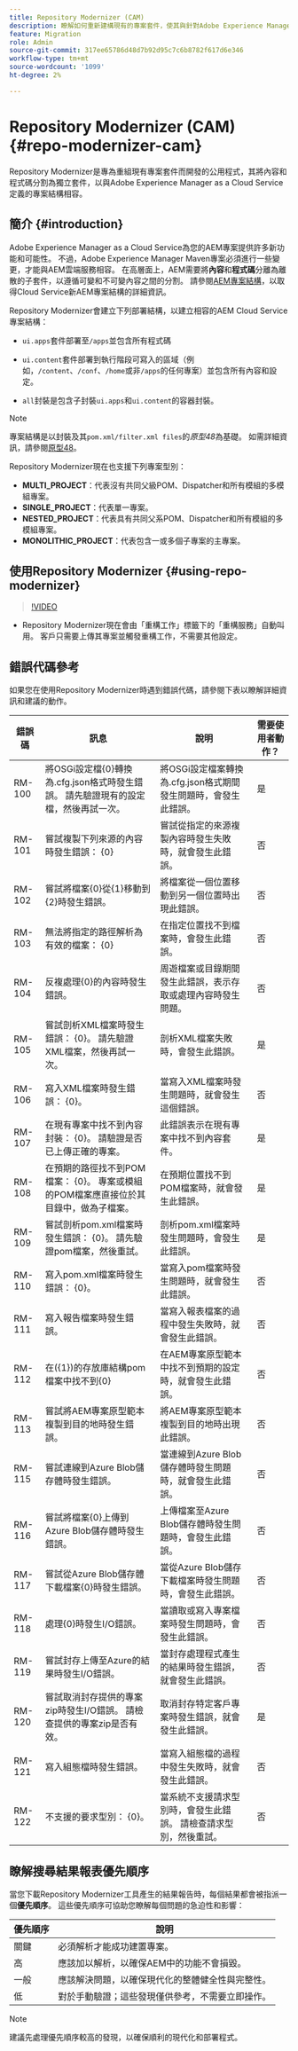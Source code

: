 ```yaml
---
title: Repository Modernizer (CAM)
description: 瞭解如何重新建構現有的專案套件，使其與針對Adobe Experience Manager as a Cloud Service定義的專案結構相容。
feature: Migration
role: Admin
source-git-commit: 317ee65786d48d7b92d95c7c6b8782f617d6e346
workflow-type: tm+mt
source-wordcount: '1099'
ht-degree: 2%

---
```



# Repository Modernizer (CAM) {#repo-modernizer-cam}

Repository Modernizer是專為重組現有專案套件而開發的公用程式，其將內容和程式碼分割為獨立套件，以與Adobe Experience Manager as a Cloud Service定義的專案結構相容。

## 簡介 {#introduction}

Adobe Experience Manager as a Cloud Service為您的AEM專案提供許多新功能和可能性。 不過，Adobe Experience Manager Maven專案必須進行一些變更，才能與AEM雲端服務相容。 在高層面上，AEM需要將&#x200B;**內容**&#x200B;和&#x200B;**程式碼**&#x200B;分離為離散的子套件，以遵循可變和不可變內容之間的分割。 請參閱[AEM專案結構](https://experienceleague.adobe.com/docs/experience-manager-cloud-service/content/implementing/developing/aem-project-content-package-structure.html)，以取得Cloud Service新AEM專案結構的詳細資訊。

Repository Modernizer會建立下列部署結構，以建立相容的AEM Cloud Service專案結構：

- `ui.apps`套件部署至`/apps`並包含所有程式碼

- `ui.content`套件部署到執行階段可寫入的區域（例如，`/content`、`/conf`、`/home`或非`/apps`的任何專案）並包含所有內容和設定。

- `all`封裝是包含子封裝`ui.apps`和`ui.content`的容器封裝。

>[!NOTE]
>
> 專案結構是以封裝及其`pom.xml/filter.xml files`的&#x200B;_原型48_&#x200B;為基礎。 如需詳細資訊，請參閱[原型48](https://github.com/adobe/aem-project-archetype)。

Repository Modernizer現在也支援下列專案型別：

- **MULTI_PROJECT**：代表沒有共同父級POM、Dispatcher和所有模組的多模組專案。
- **SINGLE_PROJECT**：代表單一專案。
- **NESTED_PROJECT**：代表具有共同父系POM、Dispatcher和所有模組的多模組專案。
- **MONOLITHIC_PROJECT**：代表包含一或多個子專案的主專案。

## 使用Repository Modernizer {#using-repo-modernizer}

>[!VIDEO](https://video.tv.adobe.com/v/333057/?quality=12&learn=on)

- Repository Modernizer現在會由「重構工作」標籤下的「重構服務」自動叫用。 客戶只需要上傳其專案並觸發重構工作，不需要其他設定。

## 錯誤代碼參考

如果您在使用Repository Modernizer時遇到錯誤代碼，請參閱下表以瞭解詳細資訊和建議的動作。

| 錯誤碼 | 訊息 | 說明 | 需要使用者動作？ |
| ---------- | ------------------------------------------------------------------------------------------------------------------------------------------------------- | ------------------------------------------------------------------------------------------------------------------------- | --------------------- |
| RM-100 | 將OSGi設定檔{0}轉換為.cfg.json格式時發生錯誤。 請先驗證現有的設定檔，然後再試一次。 | 將OSGi設定檔案轉換為.cfg.json格式期間發生問題時，會發生此錯誤。 | 是 |
| RM-101 | 嘗試複製下列來源的內容時發生錯誤： {0} | 嘗試從指定的來源複製內容時發生失敗時，就會發生此錯誤。 | 否 |
| RM-102 | 嘗試將檔案{0}從{1}移動到{2}時發生錯誤。 | 將檔案從一個位置移動到另一個位置時出現此錯誤。 | 否 |
| RM-103 | 無法將指定的路徑解析為有效的檔案： {0} | 在指定位置找不到檔案時，會發生此錯誤。 | 否 |
| RM-104 | 反複處理{0}的內容時發生錯誤。 | 周遊檔案或目錄期間發生此錯誤，表示存取或處理內容時發生問題。 | 否 |
| RM-105 | 嘗試剖析XML檔案時發生錯誤： {0}。 請先驗證XML檔案，然後再試一次。 | 剖析XML檔案失敗時，會發生此錯誤。 | 是 |
| RM-106 | 寫入XML檔案時發生錯誤： {0}。 | 當寫入XML檔案時發生問題時，就會發生這個錯誤。 | 否 |
| RM-107 | 在現有專案中找不到內容封裝： {0}。 請驗證是否已上傳正確的專案。 | 此錯誤表示在現有專案中找不到內容套件。 | 是 |
| RM-108 | 在預期的路徑找不到POM檔案： {0}。 專案或模組的POM檔案應直接位於其目錄中，做為子檔案。 | 在預期位置找不到POM檔案時，就會發生此錯誤。 | 是 |
| RM-109 | 嘗試剖析pom.xml檔案時發生錯誤： {0}。 請先驗證pom檔案，然後重試。 | 剖析pom.xml檔案時發生問題時，會發生此錯誤。 | 是 |
| RM-110 | 寫入pom.xml檔案時發生錯誤： {0}。 | 當寫入pom檔案時發生問題時，就會發生此錯誤。 | 否 |
| RM-111 | 寫入報告檔案時發生錯誤。 | 當寫入報表檔案的過程中發生失敗時，就會發生此錯誤。 | 否 |
| RM-112 | 在({1})的存放庫結構pom檔案中找不到{0} | 在AEM專案原型範本中找不到預期的設定時，就會發生此錯誤。 | 否 |
| RM-113 | 嘗試將AEM專案原型範本複製到目的地時發生錯誤。 | 將AEM專案原型範本複製到目的地時出現此錯誤。 | 否 |
| RM-115 | 嘗試連線到Azure Blob儲存體時發生錯誤。 | 當連線到Azure Blob儲存體時發生問題時，就會發生此錯誤。 | 否 |
| RM-116 | 嘗試將檔案{0}上傳到Azure Blob儲存體時發生錯誤。 | 上傳檔案至Azure Blob儲存體時發生問題時，會發生此錯誤。 | 否 |
| RM-117 | 嘗試從Azure Blob儲存體下載檔案{0}時發生錯誤。 | 當從Azure Blob儲存下載檔案時發生問題時，會發生此錯誤。 | 否 |
| RM-118 | 處理{0}時發生I/O錯誤。 | 當讀取或寫入專案檔案時發生問題時，會發生此錯誤。 | 否 |
| RM-119 | 嘗試封存上傳至Azure的結果時發生I/O錯誤。 | 當封存處理程式產生的結果時發生錯誤，就會發生此錯誤。 | 否 |
| RM-120 | 嘗試取消封存提供的專案zip時發生I/O錯誤。 請檢查提供的專案zip是否有效。 | 取消封存特定客戶專案時發生錯誤，就會發生此錯誤。 | 是 |
| RM-121 | 寫入組態檔時發生錯誤。 | 當寫入組態檔的過程中發生失敗時，就會發生此錯誤。 | 否 |
| RM-122 | 不支援的要求型別： {0}。 | 當系統不支援請求型別時，會發生此錯誤。 請檢查請求型別，然後重試。 | 否 |

## 瞭解搜尋結果報表優先順序

當您下載Repository Modernizer工具產生的結果報告時，每個結果都會被指派一個&#x200B;**優先順序**。 這些優先順序可協助您瞭解每個問題的急迫性和影響：

| 優先順序 | 說明 |
| -------- | ----------------------------------------------------------------------------------------------- |
| 關鍵 | 必須解析才能成功建置專案。 |
| 高 | 應該加以解析，以確保AEM中的功能不會損毀。 |
| 一般 | 應該解決問題，以確保現代化的整體健全性與完整性。 |
| 低 | 對於手動驗證；這些發現僅供參考，不需要立即操作。 |

>[!NOTE]
> 
>建議先處理優先順序較高的發現，以確保順利的現代化和部署程式。

